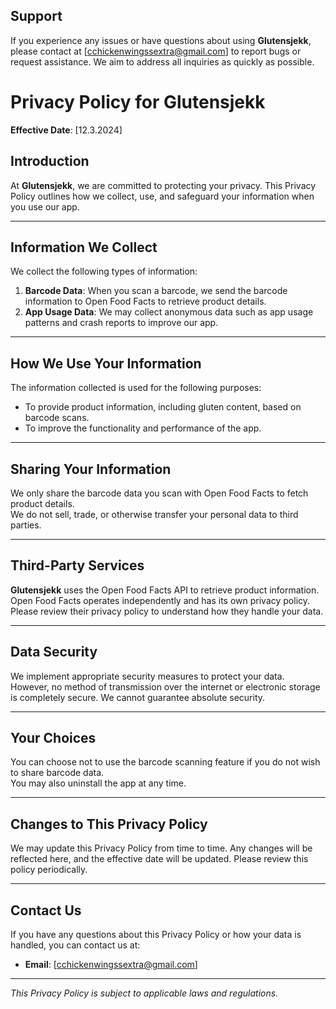 ## Support

If you experience any issues or have questions about using **Glutensjekk**, please contact at [cchickenwingssextra@gmail.com] to report bugs or request assistance. We aim to address all inquiries as quickly as possible.

# Privacy Policy for Glutensjekk

**Effective Date**: [12.3.2024]

## Introduction
At **Glutensjekk**, we are committed to protecting your privacy. This Privacy Policy outlines how we collect, use, and safeguard your information when you use our app.

---

## Information We Collect
We collect the following types of information:

1. **Barcode Data**: When you scan a barcode, we send the barcode information to Open Food Facts to retrieve product details.
2. **App Usage Data**: We may collect anonymous data such as app usage patterns and crash reports to improve our app.

---

## How We Use Your Information
The information collected is used for the following purposes:

- To provide product information, including gluten content, based on barcode scans.
- To improve the functionality and performance of the app.

---

## Sharing Your Information
We only share the barcode data you scan with Open Food Facts to fetch product details.  
We do not sell, trade, or otherwise transfer your personal data to third parties.

---

## Third-Party Services
**Glutensjekk** uses the Open Food Facts API to retrieve product information. Open Food Facts operates independently and has its own privacy policy. Please review their privacy policy to understand how they handle your data.

---

## Data Security
We implement appropriate security measures to protect your data. However, no method of transmission over the internet or electronic storage is completely secure. We cannot guarantee absolute security.

---

## Your Choices
You can choose not to use the barcode scanning feature if you do not wish to share barcode data.  
You may also uninstall the app at any time.

---

## Changes to This Privacy Policy
We may update this Privacy Policy from time to time. Any changes will be reflected here, and the effective date will be updated. Please review this policy periodically.

---

## Contact Us
If you have any questions about this Privacy Policy or how your data is handled, you can contact us at:

- **Email**: [cchickenwingssextra@gmail.com]  

---

*This Privacy Policy is subject to applicable laws and regulations.*
